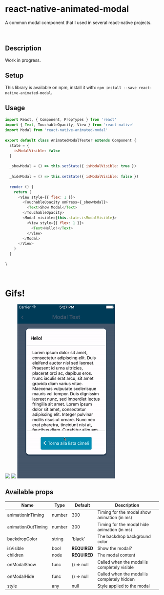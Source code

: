 # react-native-animated-modal
A common modal component that I used in several react-native projects.  
<br/>
<br/>

## Description
Work in progress.
<br/>

## Setup
This library is available on npm, install it with: `npm install --save react-native-animated-modal`.  

## Usage
```javascript
import React, { Component, PropTypes } from 'react'
import { Text, TouchableOpacity, View } from 'react-native'
import Modal from 'react-native-animated-modal'

export default class AnimatedModalTester extends Component {
  state = {
    isModalVisible: false
  }

  _showModal = () => this.setState({ isModalVisible: true })

  _hideModal = () => this.setState({ isModalVisible: false })

  render () {
    return (
      <View style={{ flex: 1 }}>
        <TouchableOpacity onPress={_showModal}>
          <Text>Show Modal</Text>
        </TouchableOpacity>
        <Modal visible={this.state.isModalVisible}>
          <View style={{ flex: 1 }}>
            <Text>Hello!</Text>
          </View>
        </Modal>
      </View>
    )
  }

}
```
<br/>

# Gifs!
<img src="https://raw.githubusercontent.com/mmazzarolo/react-native-modal-datetime-picker/master/extras/datetimepicker-android.gif">
<img src="https://raw.githubusercontent.com/mmazzarolo/react-native-modal-datetime-picker/master/extras/datetimepicker-ios.gif">  
<img src="https://raw.githubusercontent.com/mmazzarolo/react-native-tips/master/imgs/modal.gif">

## Available props
| Name | Type| Default | Description |
| --- | --- | --- | --- |
| animationInTiming | number | 300 | Timing for the modal show animation (in ms) |
| animationOutTiming | number | 300 | Timing for the modal hide animation (in ms) |
| backdropColor | string | 'black' | The backdrop background color |
| isVisible | bool | **REQUIRED** | Show the modal? |
| children | node | **REQUIRED** | The modal content |
| onModalShow | func | () => null | Called when the modal is completely visible |
| onModalHide | func | () => null | Called when the modal is completely hidden |
| style | any | null | Style applied to the modal |
